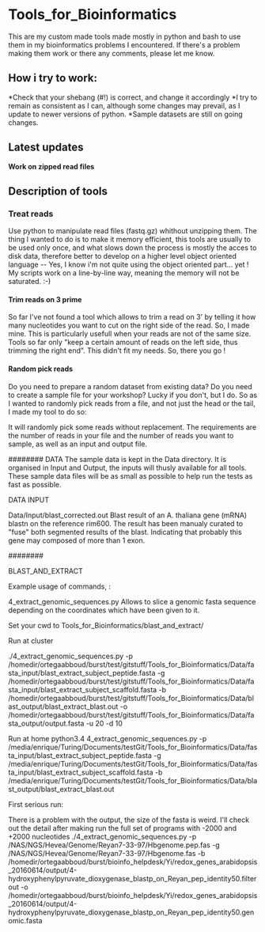 # Tools_for_Bioinformatics
This are my custom made tools made mostly in python and bash to use them in my bioinformatics problems I encountered.
If there's a problem making them work or there any comments, please let me know.

## How i try to work:

  *Check that your shebang (#!) is correct, and change it accordingly
  *I try to remain as consistent as I can, although some changes may prevail, as I update to newer versions of python.
  *Sample datasets are still on going changes.

## Latest updates

**Work on zipped read files**


## Description of tools

### Treat reads

Use python to manipulate read files (fastq.gz) whithout unzipping them. The thing I wanted to do is to make it memory efficient, this tools are usually to be used only once, and what slows down the process is mostly the acces to disk data, therefore better to develop on a higher level object oriented language -- Yes, I know i'm not quite using the object oriented part... yet ! My scripts work on a line-by-line way, meaning the memory will not be saturated. :-)

#### Trim reads on 3 prime

So far I've not found a tool which allows to trim a read on 3' by telling it how many nucleotides you want to cut on the right side of the read. So, I made mine. This is particularly usefull when your reads are not of the same size. Tools so far only "keep a certain amount of reads on the left side, thus trimming the right end". This didn't fit my needs. So, there you go !

#### Random pick reads

Do you need to prepare a random dataset from existing data?  Do you need to create a sample file for your workshop? Lucky if you don't, but I do. So as I wanted to randomly pick reads from a file, and not just the head or the tail, I made my tool to do so:

It will randomly pick some reads without replacement. The requirements are the number of reads in your file and the number of reads you want to sample, as well as an input and output file. 







########
DATA
The sample data is kept in the Data directory. It is organised in Input and Output, the inputs will thusly available for all tools. These sample data files will be as small as possible to help run the tests as fast as possible.

DATA INPUT

Data/Input/blast_corrected.out
	Blast result of an A. thaliana gene (mRNA) blastn on the reference rim600.
	The result has been manualy curated to "fuse" both segmented results of the blast.
	Indicating that probably this gene may composed of more than 1 exon.
	

########

BLAST_AND_EXTRACT

Example usage of commands, :

4_extract_genomic_sequences.py Allows to slice a genomic fasta sequence depending on the coordinates which have been given to it. 

Set your cwd to Tools_for_Bioinformatics/blast_and_extract/

Run at cluster

./4_extract_genomic_sequences.py -p /homedir/ortegaabboud/burst/test/gitstuff/Tools_for_Bioinformatics/Data/fasta_input/blast_extract_subject_peptide.fasta -g /homedir/ortegaabboud/burst/test/gitstuff/Tools_for_Bioinformatics/Data/fasta_input/blast_extract_subject_scaffold.fasta -b /homedir/ortegaabboud/burst/test/gitstuff/Tools_for_Bioinformatics/Data/blast_output/blast_extract_blast.out -o /homedir/ortegaabboud/burst/test/gitstuff/Tools_for_Bioinformatics/Data/fasta_output/output.fasta -u 20 -d 10


Run at home
python3.4 4_extract_genomic_sequences.py -p /media/enrique/Turing/Documents/testGit/Tools_for_Bioinformatics/Data/fasta_input/blast_extract_subject_peptide.fasta -g /media/enrique/Turing/Documents/testGit/Tools_for_Bioinformatics/Data/fasta_input/blast_extract_subject_scaffold.fasta -b /media/enrique/Turing/Documents/testGit/Tools_for_Bioinformatics/Data/blast_output/blast_extract_blast.out


First serious run:

There is a problem with the output, the size of the fasta is weird. I'll check out the detail after making run the full set of programs with -2000 and +2000 nucleotides
./4_extract_genomic_sequences.py -p /NAS/NGS/Hevea/Genome/Reyan7-33-97/Hbgenome.pep.fas -g /NAS/NGS/Hevea/Genome/Reyan7-33-97/Hbgenome.fas -b /homedir/ortegaabboud/burst/bioinfo_helpdesk/Yi/redox_genes_arabidopsis_20160614/output/4-hydroxyphenylpyruvate_dioxygenase_blastp_on_Reyan_pep_identity50.filterout -o /homedir/ortegaabboud/burst/bioinfo_helpdesk/Yi/redox_genes_arabidopsis_20160614/output/4-hydroxyphenylpyruvate_dioxygenase_blastp_on_Reyan_pep_identity50.genomic.fasta
